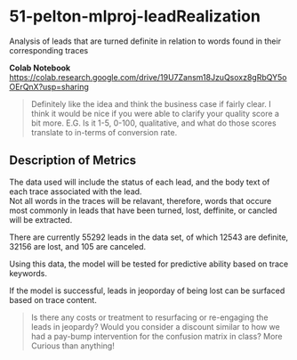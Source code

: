 # 51-pelton-mlproj-leadRealization
Analysis of leads that are turned definite in relation to words found in their corresponding traces

<strong>Colab Notebook</strong>
https://colab.research.google.com/drive/19U7Zansm18JzuQsoxz8gRbQY5oOErQnX?usp=sharing

> Definitely like the idea and think the business case if fairly clear. I think it would be nice if you were able to clarify your quality score a bit more. E.G. Is it 1-5, 0-100, qualitative, and what do those scores translate to in-terms of conversion rate.

<h2>Description of Metrics</h2>
The data used will include the status of each lead, and the body text of each trace associated with the lead.

<br/>
Not all words in the traces will be relavant, therefore, words that occure most commonly in leads that have been turned, lost, deffinite, or cancled will be extracted.

There are currently 55292 leads in the data set, of which 12543 are definite, 32156 are lost, and 105 are canceled.

Using this data, the model will be tested for predictive ability based on trace keywords.

If the model is successful, leads in jeoporday of being lost can be surfaced based on trace content.

> Is there any costs or treatment to resurfacing or re-engaging the leads in jeopardy? Would you consider a discount similar to how we had a pay-bump intervention for the confusion matrix in class?  More Curious than anything!
